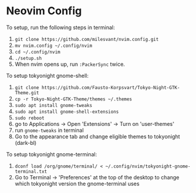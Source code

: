 # Neovim Config

To setup, run the following steps in terminal:

1. `git clone https://github.com/milesvant/nvim.config.git`
2. `mv nvim.config ~/.config/nvim`
3. `cd ~/.config/nvim`
4. `./setup.sh`
5. When nvim opens up, run `:PackerSync` twice.

To setup tokyonight gnome-shell:

1. `git clone https://github.com/Fausto-Korpsvart/Tokyo-Night-GTK-Theme.git`
2. `cp -r Tokyo-Night-GTK-Theme/themes ~/.themes`
3. `sudo apt install gnome-tweaks`
4. `sudo apt install gnome-shell-extensions`
5. `sudo reboot`
6.  go to Applications -> Open 'Extensions' -> Turn on 'user-themes'
7.  run `gnome-tweaks` in terminal
8.  Go to the appearance tab and change eligible themes to tokyonight (dark-bl)

To setup tokyonight gnome-terminal:
1. `dconf load /org/gnome/terminal/ < ~/.config/nvim/tokyonight-gnome-terminal.txt`
2. Go to Terminal -> 'Preferences' at the top of the desktop to change which tokyonight version the gnome-terminal uses
